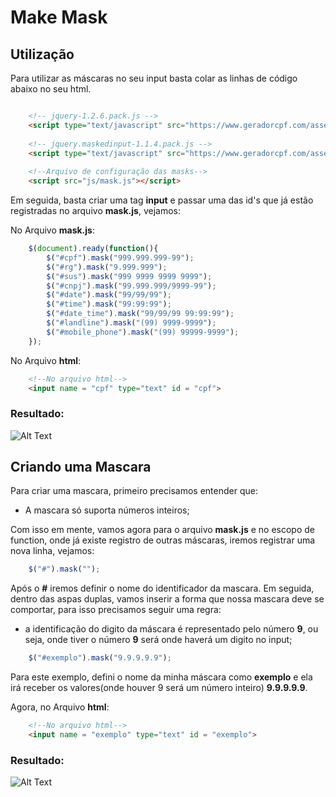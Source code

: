 # Make Mask

## **Utilização**

Para utilizar as máscaras no seu input basta colar  as linhas de código abaixo no seu html.
```html

    <!-- jquery-1.2.6.pack.js -->
    <script type="text/javascript" src="https://www.geradorcpf.com/assets/js/jquery-1.2.6.pack.js"></script>
    
    <!-- jquery.maskedinput-1.1.4.pack.js -->
    <script type="text/javascript" src="https://www.geradorcpf.com/assets/js/jquery.maskedinput-1.1.4.pack.js"></script>
    
    <!--Arquivo de configuração das masks-->
    <script src="js/mask.js"></script>

```

Em seguida, basta criar uma tag **input** e passar uma das id's que já estão registradas no arquivo **mask.js**, vejamos:

No Arquivo **mask.js**:

```javascript
    $(document).ready(function(){
        $("#cpf").mask("999.999.999-99");
        $("#rg").mask("9.999.999");
        $("#sus").mask("999 9999 9999 9999");
        $("#cnpj").mask("99.999.999/9999-99");
        $("#date").mask("99/99/99");
        $("#time").mask("99:99:99");
        $("#date_time").mask("99/99/99 99:99:99");
        $("#landline").mask("(99) 9999-9999");
        $("#mobile_phone").mask("(99) 99999-9999");
    });
```

No Arquivo **html**:

```html
    <!--No arquivo html-->
    <input name = "cpf" type="text" id = "cpf">
```

### Resultado:

![Alt Text](https://media.giphy.com/media/McyYNoWGYaOkWypMgF/giphy.gif)

## Criando uma Mascara

Para criar uma mascara, primeiro precisamos entender que:

- A mascara só suporta números inteiros;

Com isso em mente, vamos agora para o arquivo **mask.js** e no escopo de function, onde já existe registro de outras máscaras, iremos registrar uma nova linha, vejamos:

```javascript
    $("#").mask("");
```    

Após o **#** iremos definir o nome do identificador da mascara. Em seguida, dentro das aspas duplas, vamos inserir a forma que nossa mascara deve se comportar, para isso precisamos seguir uma regra:

- a identificação do digito da máscara é representado pelo número **9**, ou seja, onde tiver o número **9** será onde haverá um digito no input;

```javascript
    $("#exemplo").mask("9.9.9.9.9");
```    

Para este exemplo, defini o nome da minha máscara como **exemplo** e ela irá receber os valores(onde houver 9 será um número inteiro) **9.9.9.9.9**.

Agora, no Arquivo **html**:

```html
    <!--No arquivo html-->
    <input name = "exemplo" type="text" id = "exemplo">
```

### Resultado:

![Alt Text](https://media.giphy.com/media/j38dsd71fjzSx4dgZq/giphy.gif)